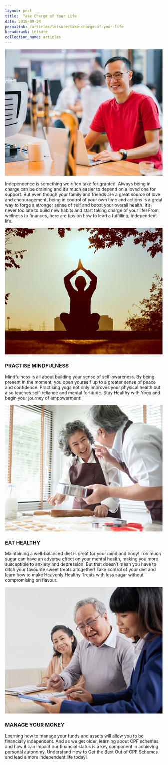 ```yaml
---
layout: post
title:  Take Charge of Your Life
date: 2019-09-24
permalink: /articles/leisure/take-charge-of-your-life
breadcrumb: Leisure
collection_name: articles
---
```

![Take Charge of Your Life](/images/content-articles/independence/take-charge-of-your-life-img1.jpg)

Independence is something we often take for granted. Always being in charge can be draining and it’s much easier to depend on a loved one for support. But even though your family and friends are a great source of love and encouragement, being in control of your own time and actions is a great way to forge a stronger sense of self and boost your overall health. It’s never too late to build new habits and start taking charge of your life! From wellness to finances, here are tips on how to lead a fulfilling, independent life.

![Take Charge of Your Life](/images/content-articles/independence/take-charge-of-your-life-img2.jpg)

### PRACTISE MINDFULNESS
Mindfulness is all about building your sense of self-awareness. By being present in the moment, you open yourself up to a greater sense of peace and confidence. Practising yoga not only improves your physical health but also teaches self-reliance and mental fortitude. Stay Healthy with Yoga and begin your journey of empowerment!

![Take Charge of Your Life](/images/content-articles/independence/take-charge-of-your-life-img3.jpg)

### EAT HEALTHY
Maintaining a well-balanced diet is great for your mind and body! Too much sugar can have an adverse effect on your mental health, making you more susceptible to anxiety and depression. But that doesn’t mean you have to ditch your favourite sweet treats altogether! Take control of your diet and learn how to make Heavenly Healthy Treats with less sugar without compromising on flavour.

![Take Charge of Your Life](/images/content-articles/independence/take-charge-of-your-life-img4.jpg)

### MANAGE YOUR MONEY
Learning how to manage your funds and assets will allow you to be financially independent. And as we get older, learning about CPF schemes and how it can impact our financial status is a key component in achieving personal autonomy. Understand How to Get the Best Out of CPF Schemes and lead a more independent life today!
